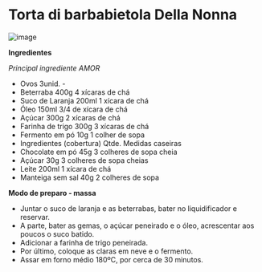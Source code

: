 # Torta di barbabietola Della Nonna


![image](https://user-images.githubusercontent.com/75401750/171996077-359d812f-4764-4e58-ae5b-c03ef10e7d1e.png)

**Ingredientes**

*Principal ingrediente AMOR*

- Ovos 	3unid. 	- 
- Beterraba 	             400g 	4 xícaras de chá 
- Suco de Laranja 	200ml 	1 xícara de chá 
- Óleo 	              150ml 	3/4 de xícara de chá 
- Açúcar 	300g 	             2 xícaras de chá
- Farinha de trigo 	300g 	3 xícaras de chá 
- Fermento em pó 	10g 	1 colher de sopa 
- Ingredientes (cobertura) 	Qtde. 	Medidas caseiras 
- Chocolate em pó 	45g 	3 colheres de sopa cheia 
- Açúcar 	30g 	3 colheres de sopa cheias 
- Leite 	200ml 	1 xícara de chá 
- Manteiga sem sal 	40g 	2 colheres de sopa



**Modo de preparo - massa**

- Juntar o suco de laranja e as beterrabas, bater no liquidificador e reservar. 
- A parte, bater as gemas, o açúcar peneirado e o óleo, acrescentar aos poucos o suco batido. 
- Adicionar a farinha de trigo peneirada. 
- Por último, coloque as claras em neve e o fermento. 
- Assar em forno médio 180ºC, por cerca de 30 minutos. 
